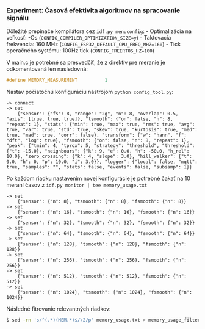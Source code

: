 ### Experiment: Časová efektivita algoritmov na spracovanie signálu

Dôležité prepínače kompilátora cez `idf.py menuconfig`:
    - Optimalizácia na veľkosť: -Os (`CONFIG_COMPILER_OPTIMIZATION_SIZE=y`)
    - Taktovacia frekvencia: 160 MHz   (`CONFIG_ESP32_DEFAULT_CPU_FREQ_MHZ=160`)
    - Tick operačného systému: 100Hz tick  (`CONFIG_FREERTOS_HZ=100`)

V main.c je potrebné sa presvedčiť, že z direktív pre meranie je odkomentovaná len nasledovná: 
```c
#define MEMORY_MEASUREMENT          1
```

Nastav počiatočnú konfiguráciu nástrojom `python config_tool.py`:
```
-> connect
-> set
    {"sensor": {"fs": 8, "range": "2g", "n": 8, "overlap": 0.5, "axis": [true, true, true]}, "tsmooth": {"on": false, "n": 8, "repeat": 1}, "stats": {"min": true, "max": true, "rms": true, "avg": true, "var": true, "std": true, "skew": true, "kurtosis": true, "med": true, "mad": true, "corr": false}, "transform": {"w": "hann", "f": "dft", "log": true}, "fsmooth": {"on": false, "n": 8, "repeat": 1}, "peak": {"tmin": 4, "tprox": 5, "strategy": "threshold", "threshold": {"t": -15.0}, "neighbours": {"k": 9, "e": 0.0, "h": -50.0, "h_rel": 10.0}, "zero_crossing": {"k": 4, "slope": 3.0}, "hill_walker": {"t": 0.0, "h": 0, "p": 10.0, "i": 3.0}}, "logger": {"local": false, "mqtt": true, "samples": "", "stats": false, "events": false, "subsamp": 1}}
```

Po každom riadku nastavením novej konfigurácie je potrebné čakať na 10 meraní časov z `idf.py monitor | tee memory_usage.txt`
```
-> set
    {"sensor": {"n": 8}, "tsmooth": {"n": 8}, "fsmooth": {"n": 8}}
-> set
    {"sensor": {"n": 16}, "tsmooth": {"n": 16}, "fsmooth": {"n": 16}}
-> set
    {"sensor": {"n": 32}, "tsmooth": {"n": 32}, "fsmooth": {"n": 32}}
-> set
    {"sensor": {"n": 64}, "tsmooth": {"n": 64}, "fsmooth": {"n": 64}}
-> set
    {"sensor": {"n": 128}, "tsmooth": {"n": 128}, "fsmooth": {"n": 128}}
-> set
    {"sensor": {"n": 256}, "tsmooth": {"n": 256}, "fsmooth": {"n": 256}}
-> set
    {"sensor": {"n": 512}, "tsmooth": {"n": 512}, "fsmooth": {"n": 512}}
-> set
    {"sensor": {"n": 1024}, "tsmooth": {"n": 1024}, "fsmooth": {"n": 1024}}
```

Následné fitrovanie relevantných riadkov:
```bash
$ sed -rn 's/^(.*)(MEM.*)$/\2/p' memory_usage.txt > memory_usage_filter.csv
```
